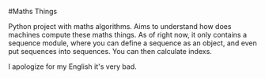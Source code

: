 #Maths Things

Python project with maths algorithms. Aims to understand how does machines compute these maths things. As of right now, it only contains a sequence module, where you can define a sequence as an object, and even put sequences into sequences. You can then calculate indexs.

I apologize for my English it's very bad.
